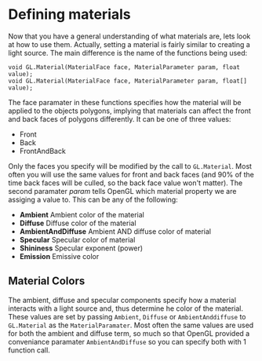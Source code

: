 # Defining materials

Now that you have a general understanding of what materials are, lets look at how to use them. Actually, setting a material is fairly similar to creating a light source. The main difference is the name of the functions being used:

```
void GL.Material(MaterialFace face, MaterialParameter param, float value);
void GL.Material(MaterialFace face, MaterialParameter param, float[] value);
```

The face paramater in these functions specifies how the material will be applied to the objects polygons, implying that materials can affect the front and back faces of polygons differently. It can be one of three values:

* Front
* Back
* FrontAndBack

Only the faces you specify will be modified by the call to ```GL.Material```. Most often you will use the same values for front and back faces (and 90% of the time back faces will be culled, so the back face value won't matter). The second paramater _param_ tells OpenGL which material property we are assiging a value to. This can be any of the following:

* __Ambient__ Ambient color of the material
* __Diffuse__ Diffuse color of the material
* __AmbientAndDiffuse__ Ambient AND diffuse color of material
* __Specular__ Specular color of material
* __Shininess__ Specular exponent (power)
* __Emission__ Emissive color

## Material Colors
The ambient, diffuse and specular components specify how a material interacts with a light source and, thus determine he color of the material. These values are set by passing ```Ambient```, ```Diffuse``` or ```AmbientAnddiffuse``` to ```GL.Material``` as the ```MaterialParamater```. Most often the same values are used for both the ambient and diffuse term, so much so that OpenGL provided a conveniance paramater ```AmbientAndDiffuse``` so you can specify both with 1 function call.

